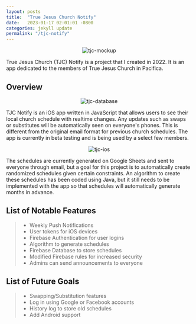 ```yaml
---
layout: posts
title:  "True Jesus Church Notify"
date:   2023-01-17 02:01:01 -0800
categories: jekyll update
permalink: "/tjc-notify"
---
```

<p align="center">
  <img src="https://noah-ku.github.io/portfolio/assets/images/tjc_notify_mockup.png?raw=true" alt="tjc-mockup"/>
</p>

True Jesus Church (TJC) Notify is a project that I created in 2022. It is an app dedicated to the members of True Jesus Church in Pacifica.

## Overview

<p align="center">
  <img src="https://noah-ku.github.io/portfolio/assets/images/tjc-notify-1.png?raw=true" alt="tjc-database"/>
</p>

TJC Notify is an iOS app written in JavaScript that allows users to see their local church schedule with realtime changes. Any updates such as swaps or substitutes will be automatically seen on everyone's phones. This is different from the original email format for previous church schedules. The app is currently in beta testing and is being used by a select few members.


<p align="center">
  <img src="https://noah-ku.github.io/portfolio/assets/images/tjc-notify-2.jpeg?raw=true" alt="tjc-ios"/>
</p>

The schedules are currently generated on Google Sheets and sent to everyone through email, but a goal for this project is to automatically create randomized schedules given certain constraints. An algorithm to create these schedules has been coded using Java, but it still needs to be implemented with the app so that schedules will automatically generate months in advance.

## List of Notable Features

> * Weekly Push Notifications
> * User tokens for iOS devices
> * Firebase Authentication for user logins
> * Algorithm to generate schedules
> * Firebase Database to store schedules
> * Modified Firebase rules for increased security
> * Admins can send announcements to everyone

## List of Future Goals

> * Swapping/Substitution features
> * Log in using Google or Facebook accounts
> * History log to store old schedules
> * Add Android support
